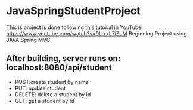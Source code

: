 # JavaSpringStudentProject
This is project is done following this tutorial in YouTube: https://www.youtube.com/watch?v=9L-rxL7iZuM
Beginning Project using  JAVA Spring MVC 
## After building, server runs on: localhost:8080/api/student
- POST:create student by name
- PUT: update student
- DELETE: delete a student by Id
- GET: get a student by Id
